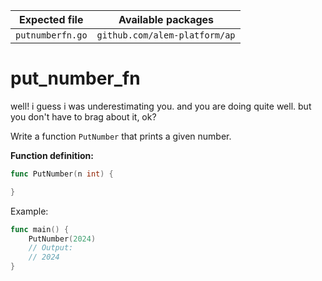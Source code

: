 | Expected file    | Available packages            |
| ---------------- | ----------------------------- |
| `putnumberfn.go` | `github.com/alem-platform/ap` |

# put_number_fn

<p data-story-username="a-J-nx">well! i guess i was underestimating you. and you are doing quite well.
but you don't have to brag about it, ok?</p>


Write a function `PutNumber` that prints a given number.

**Function definition:**

```go
func PutNumber(n int) {

}
```

Example:

```go
func main() {
    PutNumber(2024)
    // Output:
	// 2024
}
```

